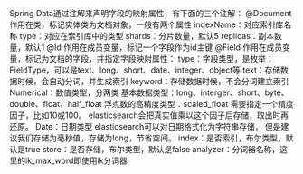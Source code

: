Spring Data通过注解来声明字段的映射属性，有下面的三个注解：
    @Document 作用在类，标记实体类为文档对象，一般有两个属性
        indexName：对应索引库名称
		type：对应在索引库中的类型
		shards：分片数量，默认5
		replicas：副本数量，默认1
	@Id 作用在成员变量，标记一个字段作为id主键
	@Field 作用在成员变量，标记为文档的字段，并指定字段映射属性：
		type：字段类型，是枚举：FieldType，可以是text、long、short、date、integer、object等
			text：存储数据时候，会自动分词，并生成索引
			keyword：存储数据时候，不会分词建立索引
			Numerical：数值类型，分两类
				基本数据类型：long、interger、short、byte、double、float、half_float
				浮点数的高精度类型：scaled_float
					需要指定一个精度因子，比如10或100。
                                        elasticsearch会把真实值乘以这个因子后存储，取出时再还原。
			Date：日期类型
				elasticsearch可以对日期格式化为字符串存储，
                                但是建议我们存储为毫秒值，存储为long，节省空间。
		index：是否索引，布尔类型，默认是true
		store：是否存储，布尔类型，默认是false
		analyzer：分词器名称，这里的ik_max_word即使用ik分词器
